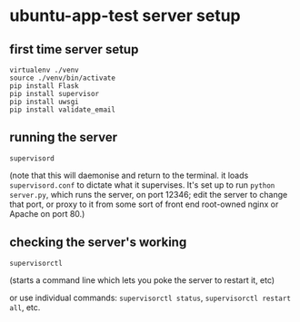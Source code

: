 # ubuntu-app-test server setup

## first time server setup

    virtualenv ./venv
    source ./venv/bin/activate
    pip install Flask
    pip install supervisor
    pip install uwsgi
    pip install validate_email

## running the server

    supervisord

(note that this will daemonise and return to the terminal. it loads `supervisord.conf` to dictate what it supervises. It's set up to run `python server.py`, which runs the server, on port 12346; edit the server to change that port, or proxy to it from some sort of front end root-owned nginx or Apache on port 80.)

## checking the server's working

    supervisorctl

(starts a command line which lets you poke the server to restart it, etc)

or use individual commands: `supervisorctl status`, `supervisorctl restart all`, etc.

